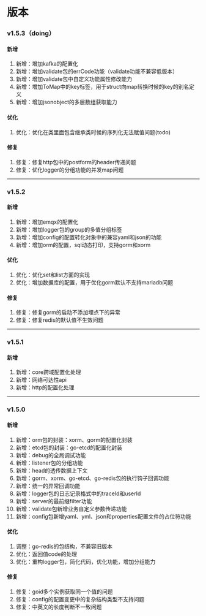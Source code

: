 # 版本

### v1.5.3（doing）
#### 新增
1. 新增：增加kafka的配置化
2. 新增：增加validate包的errCode功能（validate功能不兼容低版本）
3. 新增：增加validate包中自定义功能属性修改能力
4. 新增：增加ToMap中的key标签，用于struct向map转换时候的key的别名定义
5. 新增：增加jsonobject的多层数组获取能力

#### 优化
1. 优化：优化在类里面包含继承类时候的序列化无法赋值问题(todo)

#### 修复
1. 修复：修复http包中的postform的header传递问题
2. 修复：优化logger的分组功能的并发map问题

---

### v1.5.2
#### 新增
1. 新增：增加emqx的配置化
2. 新增：增加logger包的group的多值分组标签
3. 新增：增加config的配置转化对象中的兼容yaml和json的功能
4. 新增：增加orm的配置，sql动态打印，支持gorm和xorm

#### 优化
1. 优化：优化set和list方面的实现
2. 优化：增加数据库的配置，用于优化gorm默认不支持mariadb问题

#### 修复
1. 修复：修复gorm的启动不添加埋点下的异常
2. 修复：修复redis的默认值不生效问题

---

### v1.5.1
#### 新增
1. 新增：core跨域配置化处理
2. 新增：网络可达性api
3. 新增：http的配置化处理

---

### v1.5.0
#### 新增
1. 新增：orm包的封装：xorm、gorm的配置化封装
2. 新增：etcd包的封装：go-etcd的配置化封装
3. 新增：debug的全局调试功能
3. 新增：listener包的分组功能
4. 新增：head的透传数据上下文
5. 新增：gorm、xorm、go-etcd、go-redis包的执行钩子回调功能
6. 新增：统一的异常回调功能
7. 新增：logger包的日志记录格式中的traceId和userId
8. 新增：server的最前缀filter功能 
9. 新增：validate包新增业务自定义参数传递功能
10. 新增：config包新增yaml、yml、json和properties配置文件的占位符功能
#### 优化
1. 调整：go-redis的包结构，不兼容旧版本
2. 优化：返回值code的处理
3. 优化：重构logger包，简化代码，优化功能，增加分组能力
#### 修复
1. 修复：goid多个实例获取同一个值的问题
2. 修复：config的配置变更中的复杂结构类型不支持问题
3. 修复：中英文的长度判断不一致问题
